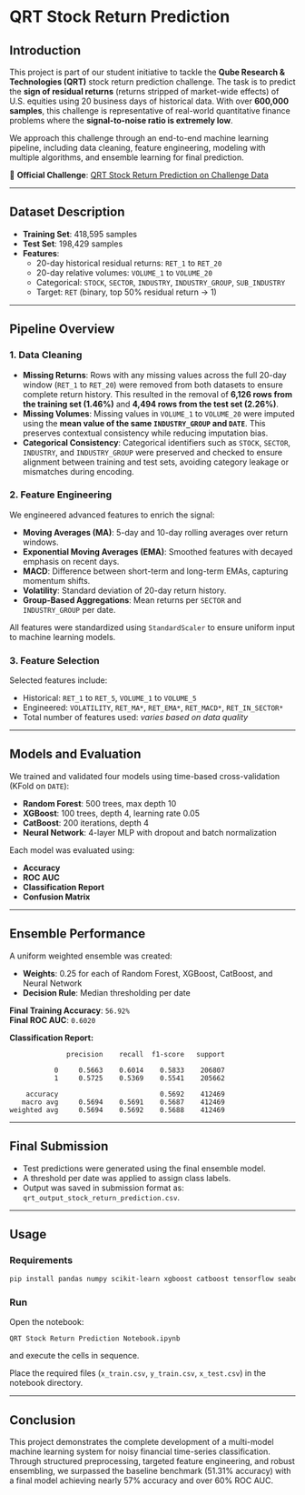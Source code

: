 
# QRT Stock Return Prediction

## Introduction

This project is part of our student initiative to tackle the **Qube Research & Technologies (QRT)** stock return prediction challenge. The task is to predict the **sign of residual returns** (returns stripped of market-wide effects) of U.S. equities using 20 business days of historical data. With over **600,000 samples**, this challenge is representative of real-world quantitative finance problems where the **signal-to-noise ratio is extremely low**.

We approach this challenge through an end-to-end machine learning pipeline, including data cleaning, feature engineering, modeling with multiple algorithms, and ensemble learning for final prediction.

🔗 **Official Challenge**: [QRT Stock Return Prediction on Challenge Data](https://challengedata.ens.fr/participants/challenges/23/#)

---

## Dataset Description

- **Training Set**: 418,595 samples
- **Test Set**: 198,429 samples
- **Features**:
  - 20-day historical residual returns: `RET_1` to `RET_20`
  - 20-day relative volumes: `VOLUME_1` to `VOLUME_20`
  - Categorical: `STOCK`, `SECTOR`, `INDUSTRY`, `INDUSTRY_GROUP`, `SUB_INDUSTRY`
  - Target: `RET` (binary, top 50% residual return → 1)

---

## Pipeline Overview

### 1. Data Cleaning

- **Missing Returns**: Rows with any missing values across the full 20-day window (`RET_1` to `RET_20`) were removed from both datasets to ensure complete return history. This resulted in the removal of **6,126 rows from the training set (1.46%)** and **4,494 rows from the test set (2.26%)**.
- **Missing Volumes**: Missing values in `VOLUME_1` to `VOLUME_20` were imputed using the **mean value of the same `INDUSTRY_GROUP` and `DATE`**. This preserves contextual consistency while reducing imputation bias.
- **Categorical Consistency**: Categorical identifiers such as `STOCK`, `SECTOR`, `INDUSTRY`, and `INDUSTRY_GROUP` were preserved and checked to ensure alignment between training and test sets, avoiding category leakage or mismatches during encoding.

### 2. Feature Engineering

We engineered advanced features to enrich the signal:

- **Moving Averages (MA)**: 5-day and 10-day rolling averages over return windows.
- **Exponential Moving Averages (EMA)**: Smoothed features with decayed emphasis on recent days.
- **MACD**: Difference between short-term and long-term EMAs, capturing momentum shifts.
- **Volatility**: Standard deviation of 20-day return history.
- **Group-Based Aggregations**: Mean returns per `SECTOR` and `INDUSTRY_GROUP` per date.

All features were standardized using `StandardScaler` to ensure uniform input to machine learning models.

### 3. Feature Selection

Selected features include:
- Historical: `RET_1` to `RET_5`, `VOLUME_1` to `VOLUME_5`
- Engineered: `VOLATILITY`, `RET_MA*`, `RET_EMA*`, `RET_MACD*`, `RET_IN_SECTOR*`
- Total number of features used: *varies based on data quality*

---

## Models and Evaluation

We trained and validated four models using time-based cross-validation (KFold on `DATE`):

- **Random Forest**: 500 trees, max depth 10
- **XGBoost**: 100 trees, depth 4, learning rate 0.05
- **CatBoost**: 200 iterations, depth 4
- **Neural Network**: 4-layer MLP with dropout and batch normalization

Each model was evaluated using:
- **Accuracy**
- **ROC AUC**
- **Classification Report**
- **Confusion Matrix**

---

## Ensemble Performance

A uniform weighted ensemble was created:

- **Weights**: 0.25 for each of Random Forest, XGBoost, CatBoost, and Neural Network
- **Decision Rule**: Median thresholding per date

**Final Training Accuracy**: `56.92%`  
**Final ROC AUC**: `0.6020`

**Classification Report:**
```
              precision    recall  f1-score   support

           0     0.5663    0.6014    0.5833    206807
           1     0.5725    0.5369    0.5541    205662

    accuracy                         0.5692    412469
   macro avg     0.5694    0.5691    0.5687    412469
weighted avg     0.5694    0.5692    0.5688    412469
```

---

## Final Submission

- Test predictions were generated using the final ensemble model.
- A threshold per date was applied to assign class labels.
- Output was saved in submission format as: `qrt_output_stock_return_prediction.csv`.

---

## Usage

### Requirements
```bash
pip install pandas numpy scikit-learn xgboost catboost tensorflow seaborn matplotlib
```

### Run
Open the notebook:
```
QRT Stock Return Prediction Notebook.ipynb
```
and execute the cells in sequence.

Place the required files (`x_train.csv`, `y_train.csv`, `x_test.csv`) in the notebook directory.

---

## Conclusion

This project demonstrates the complete development of a multi-model machine learning system for noisy financial time-series classification. Through structured preprocessing, targeted feature engineering, and robust ensembling, we surpassed the baseline benchmark (51.31% accuracy) with a final model achieving nearly 57% accuracy and over 60% ROC AUC.